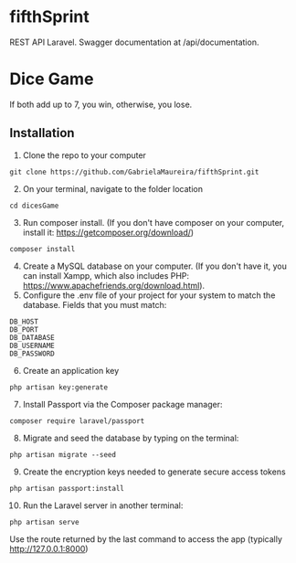 # fifthSprint
REST API Laravel.
Swagger documentation at /api/documentation.

# Dice Game
If both add up to 7, you win, otherwise, you lose.

## Installation

1. Clone the repo to your computer
```
git clone https://github.com/GabrielaMaureira/fifthSprint.git
```
2. On your terminal, navigate to the folder location
```
cd dicesGame
```
3. Run composer install. (If you don't have composer on your computer, install it: https://getcomposer.org/download/)
```
composer install
```
4. Create a MySQL database on your computer. (If you don't have it, you can install Xampp, which also includes PHP: https://www.apachefriends.org/download.html).
5. Configure the .env file of your project for your system to match the database. Fields that you must match:
```
DB_HOST
DB_PORT
DB_DATABASE
DB_USERNAME
DB_PASSWORD
```
6. Create an application key
```
php artisan key:generate
```
7. Install Passport via the Composer package manager:
```
composer require laravel/passport
```
8. Migrate and seed the database by typing on the terminal:
```
php artisan migrate --seed
```
9. Create the encryption keys needed to generate secure access tokens
```
php artisan passport:install
```
10. Run the Laravel server in another terminal: 
```
php artisan serve
```
Use the route returned by the last command to access the app (typically http://127.0.0.1:8000)
